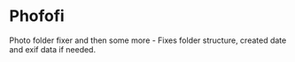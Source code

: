 # Phofofi
Photo folder fixer and then some more - Fixes folder structure, created date and exif data if needed.
